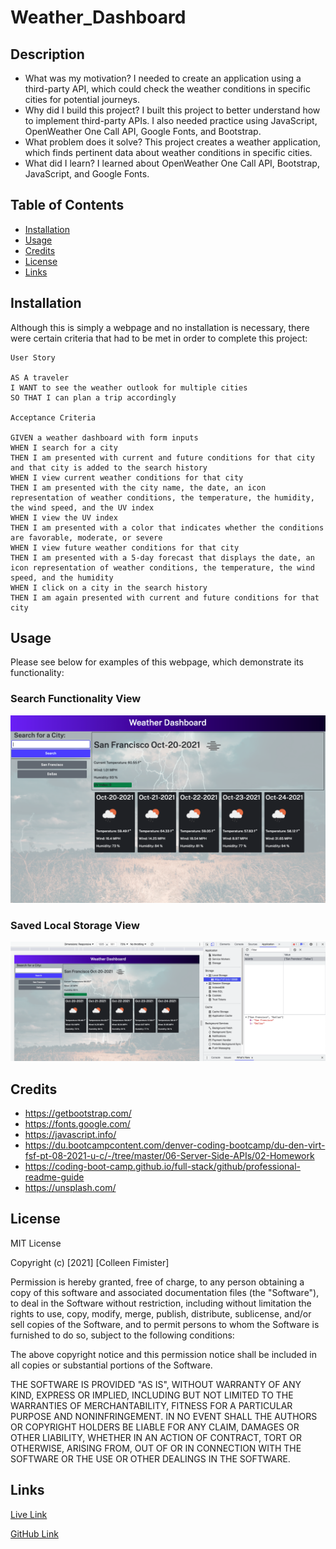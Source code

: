 # Weather_Dashboard

## Description

- What was my motivation? I needed to create an application using a third-party API, which could check the weather conditions in specific cities for potential journeys.
- Why did I build this project? I built this project to better understand how to implement third-party APIs. I also needed practice using JavaScript, OpenWeather One Call API, Google Fonts, and Bootstrap.
- What problem does it solve? This project creates a weather application, which finds pertinent data about weather conditions in specific cities.
- What did I learn? I learned about OpenWeather One Call API, Bootstrap, JavaScript, and Google Fonts.

## Table of Contents

- [Installation](#installation)
- [Usage](#usage)
- [Credits](#credits)
- [License](#license)
- [Links](#links)

## Installation

Although this is simply a webpage and no installation is necessary, there were certain criteria that had to be met in order to complete this project:

    User Story

    AS A traveler
    I WANT to see the weather outlook for multiple cities
    SO THAT I can plan a trip accordingly

    Acceptance Criteria

    GIVEN a weather dashboard with form inputs
    WHEN I search for a city
    THEN I am presented with current and future conditions for that city and that city is added to the search history
    WHEN I view current weather conditions for that city
    THEN I am presented with the city name, the date, an icon representation of weather conditions, the temperature, the humidity, the wind speed, and the UV index
    WHEN I view the UV index
    THEN I am presented with a color that indicates whether the conditions are favorable, moderate, or severe
    WHEN I view future weather conditions for that city
    THEN I am presented with a 5-day forecast that displays the date, an icon representation of weather conditions, the temperature, the wind speed, and the humidity
    WHEN I click on a city in the search history
    THEN I am again presented with current and future conditions for that city

## Usage

Please see below for examples of this webpage, which demonstrate its functionality:

### Search Functionality View

![1](assets/images/1.png)

### Saved Local Storage View

![2](assets/images/2.png)

## Credits

- https://getbootstrap.com/
- https://fonts.google.com/
- https://javascript.info/
- https://du.bootcampcontent.com/denver-coding-bootcamp/du-den-virt-fsf-pt-08-2021-u-c/-/tree/master/06-Server-Side-APIs/02-Homework
- https://coding-boot-camp.github.io/full-stack/github/professional-readme-guide
- https://unsplash.com/

## License

MIT License

Copyright (c) [2021] [Colleen Fimister]

Permission is hereby granted, free of charge, to any person obtaining a copy
of this software and associated documentation files (the "Software"), to deal
in the Software without restriction, including without limitation the rights
to use, copy, modify, merge, publish, distribute, sublicense, and/or sell
copies of the Software, and to permit persons to whom the Software is
furnished to do so, subject to the following conditions:

The above copyright notice and this permission notice shall be included in all
copies or substantial portions of the Software.

THE SOFTWARE IS PROVIDED "AS IS", WITHOUT WARRANTY OF ANY KIND, EXPRESS OR
IMPLIED, INCLUDING BUT NOT LIMITED TO THE WARRANTIES OF MERCHANTABILITY,
FITNESS FOR A PARTICULAR PURPOSE AND NONINFRINGEMENT. IN NO EVENT SHALL THE
AUTHORS OR COPYRIGHT HOLDERS BE LIABLE FOR ANY CLAIM, DAMAGES OR OTHER
LIABILITY, WHETHER IN AN ACTION OF CONTRACT, TORT OR OTHERWISE, ARISING FROM,
OUT OF OR IN CONNECTION WITH THE SOFTWARE OR THE USE OR OTHER DEALINGS IN THE
SOFTWARE.

## Links

[Live Link](https://carlincb.github.io/Weather_Dashboard/)

[GitHub Link](https://github.com/carlincb/Weather_Dashboard)
